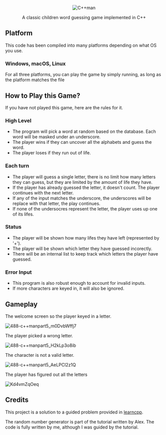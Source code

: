 <div align = "center">
  
![C++man](https://github.com/user-attachments/assets/a791b4a2-6c3c-4ac6-8b3a-3d847a834522)
  
A classic children word guessing game implemented in C++
</div>

## Platform
This code has been compiled into many platforms depending on what OS you use.

### Windows, macOS, Linux
For all three platforms, you can play the game by simply running, as long as the platform matches the file

## How to Play this Game?
If you have not played this game, here are the rules for it.

### High Level
- The program will pick a word at random based on the database. Each word will be masked under an underscore.
- The player wins if they can uncover all the alphabets and guess the word. 
- The player loses if they run out of life.
### Each turn
- The player will guess a single letter, there is no limit how many letters they can guess, but they are limited by the amount of life they have.
- If the player has already guessed the letter, it doesn't count. The player continues with the next letter.
- If any of the input matches the underscore, the underscores will be replace with that letter, the play continues.
- If none of the undersocres represent the letter, the player uses up one of its lifes.
### Status
- The player will be shown how many lifes they have left (represented by '+').
- The player will be shown which letter they have guessed incorectly.
- There will be an internal list to keep track which letters the player have guessed.

### Error Input
- This program is also robust enough to account for invalid inputs.
- If more characters are keyed in, it will also be ignored.

## Gameplay
The welcome screen so the player keyed in a letter.

![488-c++manpart5_m0DvbWffj7](https://github.com/user-attachments/assets/5c848426-d6aa-4f3c-add1-a8b105cba4bc)

The player picked a wrong letter.

![488-c++manpart5_H2kLp3o8ib](https://github.com/user-attachments/assets/4da5e483-ca12-44f1-92f2-cf8b4760633b)

The character is not a valid letter.


![488-c++manpart5_AeLPCl2z1Q](https://github.com/user-attachments/assets/4853039d-d44a-491f-8af4-5567b4174100)

The player has figured out all the letters

![Kd4vmZqOeq](https://github.com/user-attachments/assets/ae603bf8-0a0b-473a-9907-3bf1a9ebd609)


## Credits
This project is a solution to a guided problem provided in [learncpp](https://www.learncpp.com/cpp-tutorial/chapter-16-summary-and-quiz/).

The random number generator is part of the tutorial written by Alex. The code is fully written by me, although I was guided by the tutorial.
